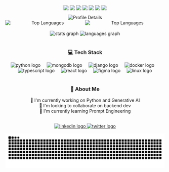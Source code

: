 <p align="center">
    <img align="center" src="https://komarev.com/ghpvc/?username=chiragbisht"/>
    <img align="center" src="https://img.shields.io/github/stars/chiragbisht?style=flat&label=Total%20Stars"/> 
    <img align="center" src="https://img.shields.io/github/followers/chiragbisht?style=flat&label=Followers"/>
    <a href="https://github.com/chiragbisht?tab=repositories"><img align="center" src="https://img.shields.io/badge/GitHub-Repositories-blue?style=flat&labelColor=gray"/></a>
    <img align="center" src="https://img.shields.io/badge/Twitter-%40Chiraggbisht-blue?style=flat&labelColor=gray"/>
    <a href="https://www.linkedin.com/in/chiragbisht/"><img align="center" src="https://img.shields.io/badge/LinkedIn-Profile-blue?style=flat&labelColor=gray"/></a>
    <img align="center" src="https://img.shields.io/badge/Love-Coding-blue?style=flat&labelColor=gray"/>
</p>

<div align="center">
    <img src="https://github-profile-summary-cards.vercel.app/api/cards/profile-details?username=chiragbisht&theme=dracula" alt="Profile Details" style="max-width: 100%; width: 685px;">
</div>

<div align="center" style="display: flex; justify-content: center; max-width: 600px; margin: 0 auto;">
    <img src="https://github-readme-stats.vercel.app/api/top-langs/?username=chiragbisht&layout=compact&theme=dracula&hide=html,css,javascript,typescript,c,c%2B%2B,java,ruby,go,php" alt="Top Languages" style="flex: 1; max-width: 50%;">
    <img src="https://github-readme-stats.vercel.app/api/top-langs/?username=chiragbisht&layout=compact&theme=dracula&hide=html,css,javascript,typescript,c,c%2B%2B,java,ruby,go,php" alt="Top Languages" style="flex: 1; max-width: 50%;">
</div>

<br>

<div align="center">
    <img src="https://github-readme-stats.vercel.app/api?username=chiragbisht&hide_title=false&hide_rank=false&show_icons=true&include_all_commits=true&count_private=true&disable_animations=false&theme=dracula&locale=en&hide_border=false" height="150" alt="stats graph"/>
    <img src="https://github-readme-stats.vercel.app/api/top-langs?username=chiragbisht&locale=en&hide_title=false&layout=compact&card_width=320&langs_count=5&theme=dracula&hide_border=false" height="150" alt="languages graph"/>
</div>

<br>

<h3 align="center">💻 Tech Stack</h3>
<div align="center">
  <img src="https://cdn.jsdelivr.net/gh/devicons/devicon/icons/python/python-original.svg" height="40" alt="python logo"/>
  <img width="12"/>
  <img src="https://cdn.jsdelivr.net/gh/devicons/devicon/icons/mongodb/mongodb-original.svg" height="40" alt="mongodb logo"/>
  <img width="12"/>
  <img src="https://cdn.jsdelivr.net/gh/devicons/devicon/icons/django/django-plain.svg" height="40" alt="django logo"/>
  <img width="12"/>
  <img src="https://cdn.jsdelivr.net/gh/devicons/devicon/icons/docker/docker-original.svg" height="40" alt="docker logo"/>
  <img width="12"/>
  <img src="https://cdn.jsdelivr.net/gh/devicons/devicon/icons/typescript/typescript-original.svg" height="40" alt="typescript logo"/>
  <img width="12"/>
  <img src="https://cdn.jsdelivr.net/gh/devicons/devicon/icons/react/react-original.svg" height="40" alt="react logo"/>
  <img width="12"/>
  <img src="https://cdn.jsdelivr.net/gh/devicons/devicon/icons/figma/figma-original.svg" height="40" alt="figma logo"/>
  <img width="12"/>
  <img src="https://cdn.jsdelivr.net/gh/devicons/devicon/icons/linux/linux-original.svg" height="40" alt="linux logo"/>
</div>

<br>

<h3 align="center">🔭 About Me</h3>
<p align="center">
    🔭 I'm currently working on Python and Generative AI<br>
    👯 I'm looking to collaborate on backend dev<br>
    🌱 I'm currently learning Prompt Engineering
</p>

<br>

<div align="center">
  <a href="https://www.linkedin.com/in/chiragbisht/" target="_blank">
    <img src="https://raw.githubusercontent.com/maurodesouza/profile-readme-generator/master/src/assets/icons/social/linkedin/default.svg" width="52" height="40" alt="linkedin logo"/>
  </a>
  <a href="https://x.com/Chiraggbisht" target="_blank">
    <img src="https://raw.githubusercontent.com/maurodesouza/profile-readme-generator/master/src/assets/icons/social/twitter/default.svg" width="52" height="40" alt="twitter logo"/>
  </a>
</div>

<p align="center">
    <picture>
      <source media="(prefers-color-scheme: dark)" srcset="https://raw.githubusercontent.com/Chiragbisht/portfolio/output/snake.svg">
      <source media="(prefers-color-scheme: light)" srcset="https://raw.githubusercontent.com/Chiragbisht/portfolio/output/snake.svg">
      <img alt="GitHub Contribution Grid Snake Animation" src="https://raw.githubusercontent.com/Chiragbisht/portfolio/output/snake.svg">
    </picture>
</p>

<!-- ## Hi there 👋 -->

<!--
**chiragbisht/chiragbisht** is a ✨ _special_ ✨ repository because its `README.md` (this file) appears on your GitHub profile.

Here are some ideas to get you started:

- 🔭 I'm currently working on ...
- 🌱 I'm currently learning ...
- 👯 I'm looking to collaborate on ...
- 🤔 I'm looking for help with ...
- 💬 Ask me about ...
- 📫 How to reach me: ...
- 😄 Pronouns: ...
- ⚡ Fun fact: ...
-->
